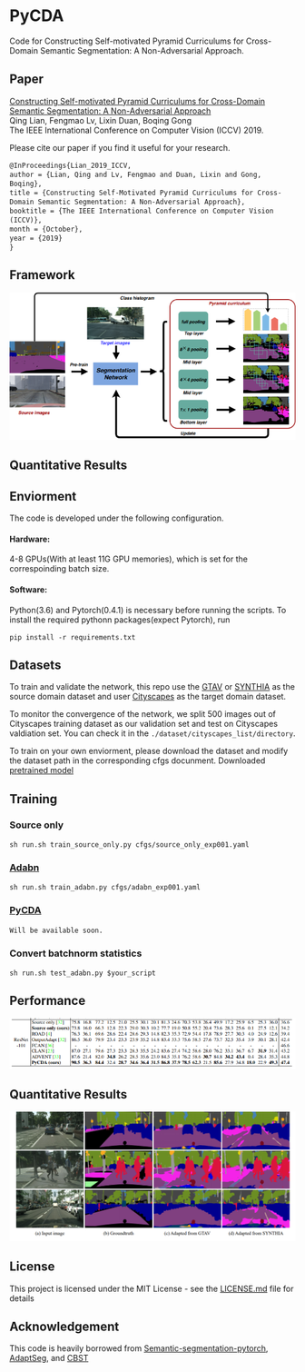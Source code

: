 # PyCDA
Code for Constructing Self-motivated Pyramid Curriculums for Cross-Domain Semantic Segmentation: A Non-Adversarial Approach. 
## Paper
[Constructing Self-motivated Pyramid Curriculums for Cross-Domain Semantic Segmentation: A Non-Adversarial Approach](https://arxiv.org/abs/1908.09547) <br />
Qing Lian, Fengmao Lv, Lixin Duan, Boqing Gong<br />
The IEEE International Conference on Computer Vision (ICCV) 2019.

Please cite our paper if you find it useful for your research.

```
@InProceedings{Lian_2019_ICCV,
author = {Lian, Qing and Lv, Fengmao and Duan, Lixin and Gong, Boqing},
title = {Constructing Self-Motivated Pyramid Curriculums for Cross-Domain Semantic Segmentation: A Non-Adversarial Approach},
booktitle = {The IEEE International Conference on Computer Vision (ICCV)},
month = {October},
year = {2019}
}
```


## Framework
![](./fig/model.png)

## Quantitative Results
## Enviorment
The code is developed under the following configuration.
#### Hardware:
4-8 GPUs(With at least 11G GPU memories), which is set for the correspoinding batch size. 

#### Software:
Python(3.6) and Pytorch(0.4.1) is necessary before running the scripts. To install the required pythonn packages(expect Pytorch), run 

```
pip install -r requirements.txt
```

## Datasets

To train and validate the network, this repo use the [GTAV]() or [SYNTHIA]() as the source domain dataset and user [Cityscapes]() as the target domain dataset.

To monitor the convergence of the network, we split 500 images out of Cityscapes training dataset as our validation set and test on Cityscapes valdiation set.
You can check it in the ```./dataset/cityscapes_list/directory```.

To train on your own enviorment, please download the dataset and modify the dataset path in the corresponding cfgs docunment.
Downloaded [pretrained model](https://drive.google.com/drive/folders/1EgpKK5GwmFNM3XkyNHPtj52ZwDiogRMB?usp=sharing)


## Training

### Source only
```
sh run.sh train_source_only.py cfgs/source_only_exp001.yaml
```

### [Adabn]()
```
sh run.sh train_adabn.py cfgs/adabn_exp001.yaml
```

### [PyCDA]()
```
Will be available soon.
```

### Convert batchnorm statistics
```
sh run.sh test_adabn.py $your_script
```
## Performance
![](fig/exp.png)


## Quantitative Results
![](fig/quantitive.png)




## License

This project is licensed under the MIT License - see the [LICENSE.md](LICENSE.md) file for details


## Acknowledgement
This code is heavily borrowed from [Semantic-segmentation-pytorch](https://github.com/CSAILVision/semantic-segmentation-pytorch), [AdaptSeg](https://github.com/wasidennis/AdaptSegNet), and [CBST](https://github.com/yzou2/CBST)

